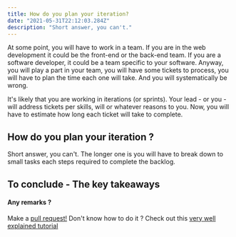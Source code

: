 ```yaml
---
title: How do you plan your iteration?
date: "2021-05-31T22:12:03.284Z"
description: "Short answer, you can't."
---
```


At some point, you will have to work in a team. If you are in the web development it could be the front-end or the back-end team. If you are a software developer, it could be a team specific to your software. Anyway, you will play a part in your team, you will have some tickets to process, you will have to plan the time each one will take. And you will systematically be wrong.

It's likely that you are working in iterations (or sprints). Your lead - or you - will address tickets per skills, will or whatever reasons to you. Now, you will have to estimate how long each ticket will take to complete.

## How do you plan your iteration ?
Short answer, you can't.
The longer one is you will have to break down to small tasks each steps required to complete the backlog.

## 


## To conclude - The key takeaways

#### Any remarks ?

Make a [pull request!](!https://github.com/ackermannQ/quentinackermann)
Don't know how to do it ? Check out this [very well explained tutorial](https://opensource.com/article/19/7/create-pull-request-github)
